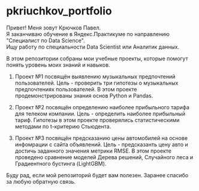 # pkriuchkov_portfolio
Привет! Меня зовут Крючков Павел. <br/>
Я заканчиваю обучение в Яндекс.Практикуме по направлению "Специалист по Data Science". <br/>
Ищу работу по специальности Data Scientist или Аналитик данных.

В этом репозитории собраны мои учебные проекты, которые помогут понять уровень моих знаний и навыков. 

1) Проект №1 посвящён выявлению музыкальных предпочтений пользователей. Цель -  проверить три гипотезы о музыкальных предпочтениях пользователей. 
В этом проекте продемонстрированы знания основ Python и Pandas.

2) Проект №2 посвящён определению наиболее прибыльного тарифа для телеком компании. Цель - определить наиболее прибыльный тариф. 
Гипотезы в этом проекте проверялись статистическими методами по t-критерию Стьюдента.

3) Проект №3 посвящён предсказанию цены автомобилей на основе инфомрации с сайта объявлений. Цель - предсказанть цену авто и достичь заданного значения метрики RMSE.
В этом проекте проведено сравнение моделей Дерева решений, Случайного леса и Градиентного бустинга (LightGBM).

Буду рад, если мой репозиторий будет вам полезен. Заранее спасибо за любую обратную связь.
